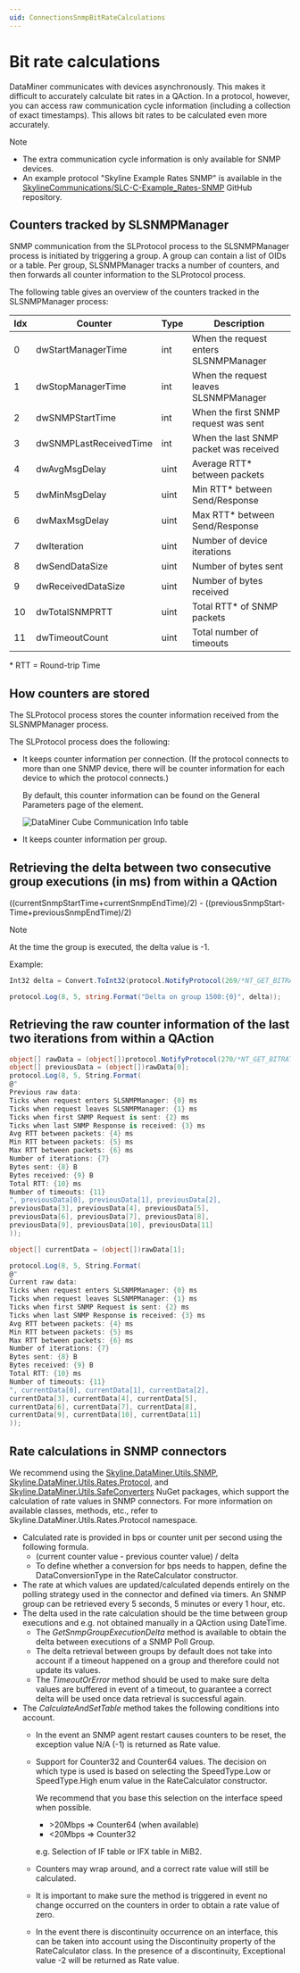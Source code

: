 ```yaml
---
uid: ConnectionsSnmpBitRateCalculations
---
```


# Bit rate calculations

DataMiner communicates with devices asynchronously. This makes it difficult to accurately calculate bit rates in a QAction. In a protocol, however, you can access raw communication cycle information (including a collection of exact timestamps). This allows bit rates to be calculated even more accurately.

> [!NOTE]
>
> - The extra communication cycle information is only available for SNMP devices.
> - An example protocol "Skyline Example Rates SNMP" is available in the [SkylineCommunications/SLC-C-Example_Rates-SNMP](https://github.com/SkylineCommunications/SLC-C-Example_Rates-SNMP) GitHub repository.

## Counters tracked by SLSNMPManager

SNMP communication from the SLProtocol process to the SLSNMPManager process is initiated by triggering a group. A group can contain a list of OIDs or a table. Per group, SLSNMPManager tracks a number of counters, and then forwards all counter information to the SLProtocol process.

The following table gives an overview of the counters tracked in the SLSNMPManager process:

|Idx|Counter|Type|Description|
|--- |--- |--- |--- |
|0|dwStartManagerTime|int|When the request enters SLSNMPManager|
|1|dwStopManagerTime|int|When the request leaves SLSNMPManager|
|2|dwSNMPStartTime|int|When the first SNMP request was sent|
|3|dwSNMPLastReceivedTime|int|When the last SNMP packet was received|
|4|dwAvgMsgDelay|uint|Average RTT* between packets|
|5|dwMinMsgDelay|uint|Min RTT* between Send/Response|
|6|dwMaxMsgDelay|uint|Max RTT* between Send/Response|
|7|dwIteration|uint|Number of device iterations|
|8|dwSendDataSize|uint|Number of bytes sent|
|9|dwReceivedDataSize|uint|Number of bytes received|
|10|dwTotalSNMPRTT|uint|Total RTT* of SNMP packets|
|11|dwTimeoutCount|uint|Total number of timeouts|

\* RTT = Round-trip Time

## How counters are stored

The SLProtocol process stores the counter information received from the SLSNMPManager process.

The SLProtocol process does the following:

- It keeps counter information per connection. (If the protocol connects to more than one SNMP device, there will be counter information for each device to which the protocol connects.)
  
  By default, this counter information can be found on the General Parameters page of the element.

  ![DataMiner Cube Communication Info table](~/develop/images/communication_info_table.png)

- It keeps counter information per group.

## Retrieving the delta between two consecutive group executions (in ms) from within a QAction

((currentSnmpStartTime+currentSnmpEndTime)/2) - ((previousSnmpStart-Time+previousSnmpEndTime)/2)

> [!NOTE]
> At the time the group is executed, the delta value is -1.

Example:

```csharp
Int32 delta = Convert.ToInt32(protocol.NotifyProtocol(269/*NT_GET_BITRATE_DELTA*/, 1500, null));

protocol.Log(8, 5, string.Format("Delta on group 1500:{0}", delta));
```

## Retrieving the raw counter information of the last two iterations from within a QAction

```csharp
object[] rawData = (object[])protocol.NotifyProtocol(270/*NT_GET_BITRATE_DATA*/, 1500, null);
object[] previousData = (object[])rawData[0];
protocol.Log(8, 5, String.Format(
@"
Previous raw data:
Ticks when request enters SLSNMPManager: {0} ms
Ticks when request leaves SLSNMPManager: {1} ms
Ticks when first SNMP Request is sent: {2} ms
Ticks when last SNMP Response is received: {3} ms
Avg RTT between packets: {4} ms
Min RTT between packets: {5} ms
Max RTT between packets: {6} ms
Number of iterations: {7}
Bytes sent: {8} B
Bytes received: {9} B
Total RTT: {10} ms
Number of timeouts: {11}
", previousData[0], previousData[1], previousData[2],
previousData[3], previousData[4], previousData[5],
previousData[6], previousData[7], previousData[8],
previousData[9], previousData[10], previousData[11]
));

object[] currentData = (object[])rawData[1];

protocol.Log(8, 5, String.Format(
@"
Current raw data:
Ticks when request enters SLSNMPManager: {0} ms
Ticks when request leaves SLSNMPManager: {1} ms
Ticks when first SNMP Request is sent: {2} ms
Ticks when last SNMP Response is received: {3} ms
Avg RTT between packets: {4} ms
Min RTT between packets: {5} ms
Max RTT between packets: {6} ms
Number of iterations: {7}
Bytes sent: {8} B
Bytes received: {9} B
Total RTT: {10} ms
Number of timeouts: {11}
", currentData[0], currentData[1], currentData[2],
currentData[3], currentData[4], currentData[5],
currentData[6], currentData[7], currentData[8],
currentData[9], currentData[10], currentData[11]
));
```

## Rate calculations in SNMP connectors

We recommend using the [Skyline.DataMiner.Utils.SNMP](https://www.nuget.org/packages/Skyline.DataMiner.Utils.SNMP), [Skyline.DataMiner.Utils.Rates.Protocol](https://www.nuget.org/packages/Skyline.DataMiner.Utils.Rates.Protocol), and [Skyline.DataMiner.Utils.SafeConverters](https://www.nuget.org/packages/Skyline.DataMiner.Utils.SafeConverters) NuGet packages, which support the calculation of rate values in SNMP connectors. For more information on available classes, methods, etc., refer to Skyline.DataMiner.Utils.Rates.Protocol namespace.

- Calculated rate is provided in bps or counter unit per second using the following formula.
  - (current counter value - previous counter value) / delta
  - To define whether a conversion for bps needs to happen, define the DataConversionType in the RateCalculator constructor.
- The rate at which values are updated/calculated depends entirely on the polling strategy used in the connector and defined via timers. An SNMP group can be retrieved every 5 seconds, 5 minutes or every 1 hour, etc.
- The delta used in the rate calculation should be the time between group executions and e.g. not obtained manually in a QAction using DateTime.
  - The *GetSnmpGroupExecutionDelta* method is available to obtain the delta between executions of a SNMP Poll Group.
  - The delta retrieval between groups by default does not take into account if a timeout happened on a group and therefore could not update its values.
  - The *TimeoutOrError* method should be used to make sure delta values are buffered in event of a timeout, to guarantee a correct delta will be used once data retrieval is successful again.
- The *CalculateAndSetTable* method takes the following conditions into account.
  - In the event an SNMP agent restart causes counters to be reset, the exception value N/A (-1) is returned as Rate value.
  - Support for Counter32 and Counter64 values. The decision on which type is used is based on selecting the SpeedType.Low or SpeedType.High enum value in the RateCalculator constructor.

    We recommend that you base this selection on the interface speed when possible.

    - \>20Mbps => Counter64 (when available)
    - <20Mbps => Counter32

    e.g. Selection of IF table or IFX table in MiB2.

  - Counters may wrap around, and a correct rate value will still be calculated.
  - It is important to make sure the method is triggered in event no change occurred on the counters in order to obtain a rate value of zero.
  - In the event there is discontinuity occurrence on an interface, this can be taken into account using the Discontinuity property of the RateCalculator class. In the presence of a discontinuity, Exceptional value -2 will be returned as Rate value.
